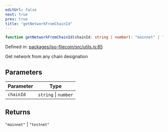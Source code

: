 ```yaml
---
editUrl: false
next: true
prev: true
title: "getNetworkFromChainId"
---
```


```ts
function getNetworkFromChainId(chainId: string | number): "mainnet" | "testnet";
```

Defined in: [packages/iso-filecoin/src/utils.js:85](https://github.com/hugomrdias/filecoin/blob/main/packages/iso-filecoin/src/utils.js#L85)

Get network from any chain designation

## Parameters

| Parameter | Type |
| ------ | ------ |
| `chainId` | `string` \| `number` |

## Returns

`"mainnet"` \| `"testnet"`
